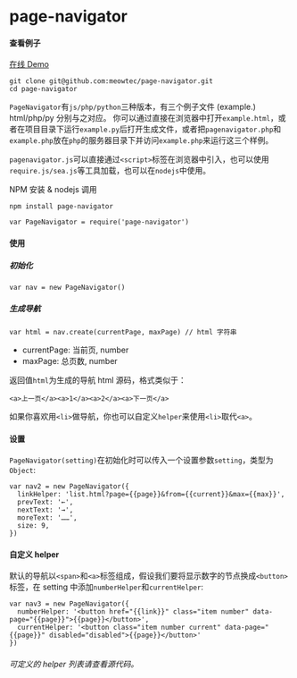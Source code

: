 page-navigator
==============

#### 查看例子
[在线 Demo](http://meowtec.github.io/demo/page-navigator/example.html)

```
git clone git@github.com:meowtec/page-navigator.git
cd page-navigator
```
`PageNavigator`有`js/php/python`三种版本，有三个例子文件 (example.) html/php/py 分别与之对应。
你可以通过直接在浏览器中打开`example.html`，或者在项目目录下运行`example.py`后打开生成文件，或者把`pagenavigator.php`和`example.php`放在`php`的服务器目录下并访问`example.php`来运行这三个样例。

`pagenavigator.js`可以直接通过`<script>`标签在浏览器中引入，也可以使用`require.js/sea.js`等工具加载，也可以在`nodejs`中使用。

NPM 安装 & nodejs 调用
```
npm install page-navigator
```
```
var PageNavigator = require('page-navigator')
```

#### 使用
##### 初始化
```
var nav = new PageNavigator()

```
##### 生成导航
```
var html = nav.create(currentPage, maxPage) // html 字符串
```
 - currentPage: 当前页, number
 - maxPage: 总页数, number

返回值`html`为生成的导航 html 源码，格式类似于：
```
<a>上一页</a><a>1</a><a>2</a><a>下一页</a>
```
如果你喜欢用`<li>`做导航，你也可以自定义`helper`来使用`<li>`取代`<a>`。

#### 设置
`PageNavigator(setting)`在初始化时可以传入一个设置参数`setting`，类型为`Object`:
```
var nav2 = new PageNavigator({
  linkHelper: 'list.html?page={{page}}&from={{current}}&max={{max}}',
  prevText: '←',
  nextText: '→',
  moreText: '……',
  size: 9,
})
```

#### 自定义 helper
默认的导航以`<span>`和`<a>`标签组成，假设我们要将显示数字的节点换成`<button>`标签，在 setting 中添加`numberHelper`和`currentHelper`:
```
var nav3 = new PageNavigator({
  numberHelper: '<button href="{{link}}" class="item number" data-page="{{page}}">{{page}}</button>',
  currentHelper: '<button class="item number current" data-page="{{page}}" disabled="disabled">{{page}}</button>'
})
```

###### 可定义的 helper 列表请查看源代码。
